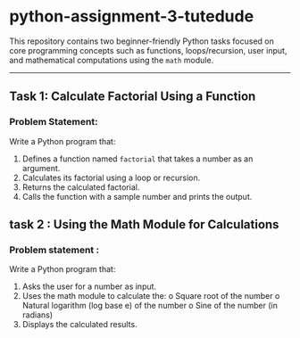 # python-assignment-3-tutedude

This repository contains two beginner-friendly Python tasks focused on core programming concepts such as functions, loops/recursion, user input, and mathematical computations using the `math` module.

---
## Task 1: Calculate Factorial Using a Function

###  Problem Statement:
Write a Python program that:
1. Defines a function named `factorial` that takes a number as an argument.
2. Calculates its factorial using a loop or recursion.
3. Returns the calculated factorial.
4. Calls the function with a sample number and prints the output.

## task 2 : Using the Math Module for Calculations

### Problem statement :
Write a Python program that:
1.   Asks the user for a number as input.
2.   Uses the math module to calculate the:
  o   Square root of the number
  o   Natural logarithm (log base e) of the number
  o   Sine of the number (in radians)
3.   Displays the calculated results.
